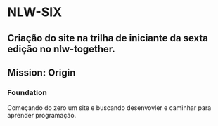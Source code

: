 # NLW-SIX
## Criação do site na trilha de iniciante da sexta edição no nlw-together. 
## Mission: Origin 
### Foundation
Começando do zero um site e buscando desenvovler e caminhar para aprender programação.
